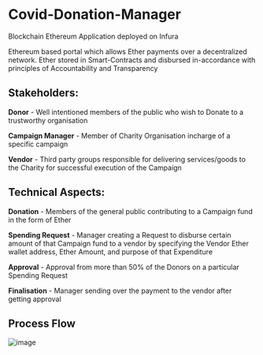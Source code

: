 # Covid-Donation-Manager
Blockchain Ethereum Application deployed on Infura

Ethereum based portal which allows Ether payments over a decentralized network. Ether stored in Smart-Contracts and disbursed in-accordance with principles of Accountability and Transparency

## Stakeholders:

**Donor** - Well intentioned members of the public who wish to Donate to a trustworthy organisation

**Campaign Manager** - Member of Charity Organisation incharge of a specific campaign

**Vendor** - Third party groups responsible for delivering services/goods to the Charity for successful execution of the Campaign

## Technical Aspects:

**Donation** - Members of the general public contributing to a Campaign fund in the form of Ether

**Spending Request** - Manager creating a Request to disburse certain amount of that Campaign fund to a vendor by specifying the Vendor Ether wallet address, Ether Amount, and purpose of that Expenditure

**Approval** - Approval from more than 50% of the Donors on a particular Spending Request

**Finalisation** - Manager sending over the payment to the vendor after getting approval

## Process Flow
![image](https://user-images.githubusercontent.com/42087729/111673453-000c7400-8841-11eb-98df-9a784edacb6b.png)
